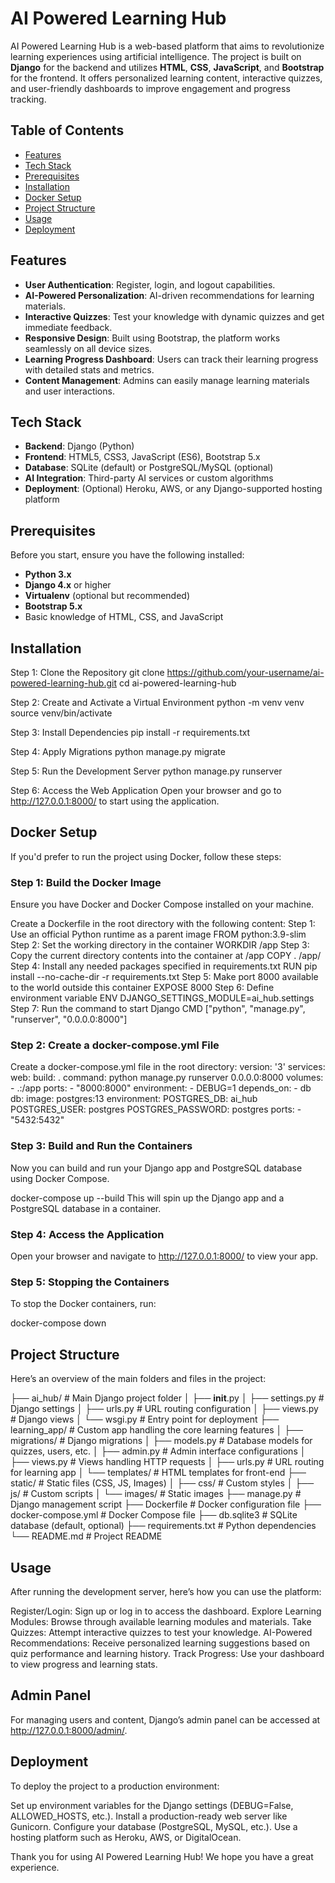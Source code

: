 # AI Powered Learning Hub

AI Powered Learning Hub is a web-based platform that aims to revolutionize learning experiences using artificial intelligence. The project is built on **Django** for the backend and utilizes **HTML**, **CSS**, **JavaScript**, and **Bootstrap** for the frontend. It offers personalized learning content, interactive quizzes, and user-friendly dashboards to improve engagement and progress tracking.

## Table of Contents

- [Features](#features)
- [Tech Stack](#tech-stack)
- [Prerequisites](#prerequisites)
- [Installation](#installation)
- [Docker Setup](#docker-setup)
- [Project Structure](#project-structure)
- [Usage](#usage)
- [Deployment](#deployment)

## Features

- **User Authentication**: Register, login, and logout capabilities.
- **AI-Powered Personalization**: AI-driven recommendations for learning materials.
- **Interactive Quizzes**: Test your knowledge with dynamic quizzes and get immediate feedback.
- **Responsive Design**: Built using Bootstrap, the platform works seamlessly on all device sizes.
- **Learning Progress Dashboard**: Users can track their learning progress with detailed stats and metrics.
- **Content Management**: Admins can easily manage learning materials and user interactions.

## Tech Stack

- **Backend**: Django (Python)
- **Frontend**: HTML5, CSS3, JavaScript (ES6), Bootstrap 5.x
- **Database**: SQLite (default) or PostgreSQL/MySQL (optional)
- **AI Integration**: Third-party AI services or custom algorithms
- **Deployment**: (Optional) Heroku, AWS, or any Django-supported hosting platform

## Prerequisites

Before you start, ensure you have the following installed:

- **Python 3.x**
- **Django 4.x** or higher
- **Virtualenv** (optional but recommended)
- **Bootstrap 5.x**
- Basic knowledge of HTML, CSS, and JavaScript

## Installation

Step 1: Clone the Repository
git clone https://github.com/your-username/ai-powered-learning-hub.git
cd ai-powered-learning-hub

Step 2: Create and Activate a Virtual Environment
python -m venv venv
source venv/bin/activate

Step 3: Install Dependencies
pip install -r requirements.txt

Step 4: Apply Migrations
python manage.py migrate

Step 5: Run the Development Server
python manage.py runserver

Step 6: Access the Web Application
Open your browser and go to http://127.0.0.1:8000/ to start using the application.

## Docker Setup

If you'd prefer to run the project using Docker, follow these steps:

### Step 1: Build the Docker Image
Ensure you have Docker and Docker Compose installed on your machine.

Create a Dockerfile in the root directory with the following content:
Step 1: Use an official Python runtime as a parent image
FROM python:3.9-slim
Step 2: Set the working directory in the container
WORKDIR /app
Step 3: Copy the current directory contents into the container at /app
COPY . /app/
Step 4: Install any needed packages specified in requirements.txt
RUN pip install --no-cache-dir -r requirements.txt
Step 5: Make port 8000 available to the world outside this container
EXPOSE 8000
Step 6: Define environment variable
ENV DJANGO_SETTINGS_MODULE=ai_hub.settings
Step 7: Run the command to start Django
CMD ["python", "manage.py", "runserver", "0.0.0.0:8000"]

### Step 2: Create a docker-compose.yml File

Create a docker-compose.yml file in the root directory:
version: '3'
services:
  web:
    build: .
    command: python manage.py runserver 0.0.0.0:8000
    volumes:
      - .:/app
    ports:
      - "8000:8000"
    environment:
      - DEBUG=1
    depends_on:
      - db
  db:
    image: postgres:13
    environment:
      POSTGRES_DB: ai_hub
      POSTGRES_USER: postgres
      POSTGRES_PASSWORD: postgres
    ports:
      - "5432:5432"
      
### Step 3: Build and Run the Containers
Now you can build and run your Django app and PostgreSQL database using Docker Compose.

docker-compose up --build
This will spin up the Django app and a PostgreSQL database in a container.

### Step 4: Access the Application
Open your browser and navigate to http://127.0.0.1:8000/ to view your app.

### Step 5: Stopping the Containers
To stop the Docker containers, run:

docker-compose down

## Project Structure
Here’s an overview of the main folders and files in the project:

├── ai_hub/                 # Main Django project folder
│   ├── __init__.py
│   ├── settings.py         # Django settings
│   ├── urls.py             # URL routing configuration
│   ├── views.py            # Django views
│   └── wsgi.py             # Entry point for deployment
├── learning_app/           # Custom app handling the core learning features
│   ├── migrations/         # Django migrations
│   ├── models.py           # Database models for quizzes, users, etc.
│   ├── admin.py            # Admin interface configurations
│   ├── views.py            # Views handling HTTP requests
│   ├── urls.py             # URL routing for learning app
│   └── templates/          # HTML templates for front-end
├── static/                 # Static files (CSS, JS, Images)
│   ├── css/                # Custom styles
│   ├── js/                 # Custom scripts
│   └── images/             # Static images
├── manage.py               # Django management script
├── Dockerfile              # Docker configuration file
├── docker-compose.yml      # Docker Compose file
├── db.sqlite3              # SQLite database (default, optional)
├── requirements.txt        # Python dependencies
└── README.md               # Project README

## Usage

After running the development server, here’s how you can use the platform:

Register/Login: Sign up or log in to access the dashboard.
Explore Learning Modules: Browse through available learning modules and materials.
Take Quizzes: Attempt interactive quizzes to test your knowledge.
AI-Powered Recommendations: Receive personalized learning suggestions based on quiz performance and learning history.
Track Progress: Use your dashboard to view progress and learning stats.

## Admin Panel

For managing users and content, Django’s admin panel can be accessed at http://127.0.0.1:8000/admin/.

## Deployment

To deploy the project to a production environment:

Set up environment variables for the Django settings (DEBUG=False, ALLOWED_HOSTS, etc.).
Install a production-ready web server like Gunicorn.
Configure your database (PostgreSQL, MySQL, etc.).
Use a hosting platform such as Heroku, AWS, or DigitalOcean.

Thank you for using AI Powered Learning Hub! We hope you have a great experience.
